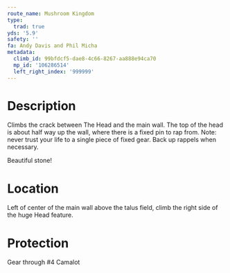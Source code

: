 ```yaml
---
route_name: Mushroom Kingdom
type:
  trad: true
yds: '5.9'
safety: ''
fa: Andy Davis and Phil Micha
metadata:
  climb_id: 99bfdcf5-dae8-4c66-8267-aa888e94ca70
  mp_id: '106286514'
  left_right_index: '999999'
---
```

# Description
Climbs the crack between The Head and the main wall. The top of the head is about half way up the wall, where there is a fixed pin to rap from. Note: never trust your life to a single piece of fixed gear. Back up rappels when necessary.

Beautiful stone!

# Location
Left of center of the main wall above the talus field, climb the right side of the huge Head feature.

# Protection
Gear through #4 Camalot
